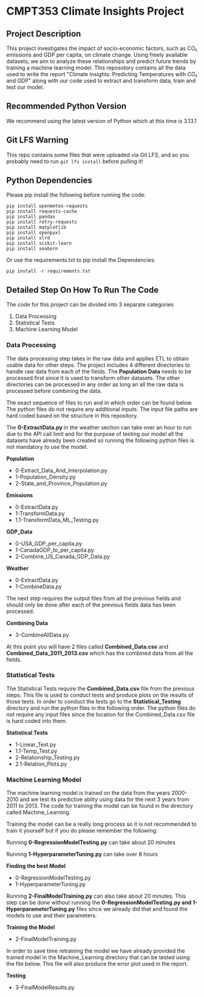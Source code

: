 # CMPT353 Climate Insights Project
## Project Description
This project investigates the impact of socio-economic factors, such as CO₂ emissions and GDP per capita, on climate change. Using freely available datasets, we aim to analyze these relationships and predict future trends by training a machine learning model. This reposotory contains all the data used to write the report "Climate Insights: Predicting Temperatures with CO₂ and GDP" along with our code used to extract and transform data, train and test our model.

## Recommended Python Version
We recommend using the latest version of Python which at this time is 3.13.1

## Git LFS Warning
This repo contains some files that were uploaded via Git LFS, and so you probably need to run `git lfs install` before pulling it!

## Python Dependencies
Please pip install the following before running the code:
```
pip install openmeteo-requests
pip install requests-cache
pip install pandas
pip install retry-requests
pip install matplotlib
pip install openpyxl
pip install xlrd
pip install scikit-learn
pip install seaborn
```
Or use the requirements.txt to pip install the Dependencies:
```
pip install -r requirements.txt
```
## Detailed Step On How To Run The Code
The code for this project can be divided into 3 separate categories
1. Data Processing
2. Statistical Tests
3. Machine Learning Model

### Data Processing
The data processing step takes in the raw data and applies ETL to obtain usable data for other steps. The project includes 4 different directories to handle raw data from each of the fields. The **Population Data** needs to be processed first since it is used to transform other datasets. The other directories can be processed in any order as long an all the raw data is processed before combining the data.

The exact sequence of files to run and in which order can be found below. The python files do not require any additional inputs. The input file paths are hard coded based on the structure in this repository.

The **0-ExtractData.py** in the weather section can take over an hour to run due to the API call limit and for the purpose of testing our model all the datasets have already been created so running the following python files is not mandatory to use the model.

**Population**
- 0-Extract_Data_And_Interpolation.py
- 1-Population_Density.py
- 2-State_and_Province_Population.py

**Emissions**
- 0-ExtractData.py
- 1-TransformData.py
- 1.1-TransformData_ML_Testing.py

**GDP_Data**
- 0-USA_GDP_per_capita.py
- 1-CanadaGDP_to_per_capita.py
- 2-Combine_US_Canada_GDP_Data.py

**Weather**
- 0-ExtractData.py
- 1-CombineData.py

The next step requires the output files from all the previous fields and should only be done after each of the previous fields data has been processed.

**Combining Data**
- 3-CombineAllData.py

At this point you will have 2 files called **Combined_Data.csv** and **Combined_Data_2011_2013.csv** which has the combined data from all the fields.

### Statistical Tests
The Statistical Tests require the **Combined_Data.csv** file from the previous steps. This file is used to conduct tests and produce plots on the results of those tests. In order to conduct the tests go to the **Statistical_Testing** directory and run the python files in the following order. The python files do not require any input files since the location for the Combined_Data.csv file is hard coded into them.

**Statistical Tests**
- 1-Linear_Test.py
- 1.1-Temp_Test.py
- 2-Relationship_Testing.py
- 2.1-Relation_Plots.py

### Machine Learning Model
The machine learning model is trained on the data from the years 2000-2010 and we test its predictive ablity using data for the next 3 years from 2011 to 2013. The code for training the model can be found in the directory called Machine_Learning.

Training the model can be a really long process so it is not recommended to train it yourself but if you do please remember the following:

Running **0-RegressionModelTesting.py** can take about 20 minutes

Running **1-HyperparameterTuning.py** can take over 8 hours

**Finding the best Model**
- 0-RegressionModelTesting.py
- 1-HyperparameterTuning.py

Running **2-FinalModelTraining.py** can also take about 20 minutes. This step can be done without running the **0-RegressionModelTesting.py and 1-HyperparameterTuning.py** files since we already did that and found the models to use and their parameters.

**Training the Model**
- 2-FinalModelTraining.py

In order to save time retraining the model we have already provided the trained model in the Machine_Learning directory that can be tested using the file below. This file will also produce the error plot used in the report.

**Testing**
- 3-FinalModelResults.py


